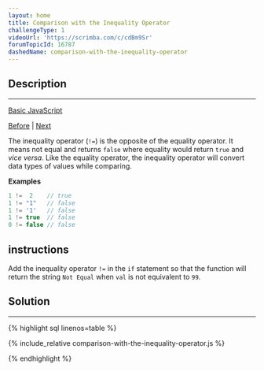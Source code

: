 ```yaml
---
layout: home
title: Comparison with the Inequality Operator
challengeType: 1
videoUrl: 'https://scrimba.com/c/cdBm9Sr'
forumTopicId: 16787
dashedName: comparison-with-the-inequality-operator
---
```


<div class="row">
<div class="columnStmt" markdown="1">

## Description
------

[Basic JavaScript](./README.md) 

[Before](./practice-comparing-different-values.md)  | [Next](./comparison-with-the-strict-inequality-operator.md) 

The inequality operator (`!=`) is the opposite of the equality operator. It means not equal and returns `false` where equality would return `true` and *vice versa*. Like the equality operator, the inequality operator will convert data types of values while comparing.

**Examples**

```js
1 !=  2    // true
1 != "1"   // false
1 != '1'   // false
1 != true  // false
0 != false // false
```

##  instructions 

Add the inequality operator `!=` in the `if` statement so that the function will return the string `Not Equal` when `val` is not equivalent to `99`.

</div>
<div class="columnSol" markdown="1">

## Solution
------

{% highlight sql linenos=table %}

{% include_relative comparison-with-the-inequality-operator.js %}

{% endhighlight %}

</div>
</div>

